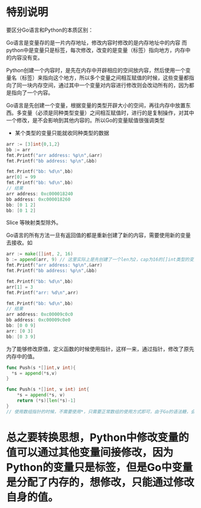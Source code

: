 # 特别说明

要区分Go语言和Python的本质区别：

Go语言是变量存的是一片内存地址，修改内容时修改的是内存地址中的内容
而python中是变量只是标签，每次修改，改变的是变量（标签）指向地方，内存中的内容没有变。

Python创建一个内容时，是先在内存中开辟相应的空间放内容，然后使用一个变量名（标签）来指向这个地方，所以多个变量之间相互赋值的时候，这些变量都指向了同一块内存空间，通过其中一个变量对内容进行修改则会改动所有的，因为都是指向了一个内容。

Go语言是先创建一个变量，根据变量的类型开辟大小的空间，再往内存中放置东西。多变量（必须是同种类型变量）之间相互赋值时，进行的是复制操作，对其中一个修改，是不会影响到其他内容的。所以Go的变量赋值很强调类型

+ 某个类型的变量只能就收同种类型的数据

  

```Go
arr := [3]int{0,1,2}
bb := arr
fmt.Printf("arr address: %p\n",&arr)
fmt.Printf("bb address: %p\n",&bb)

fmt.Printf("bb: %d\n",bb)
arr[0] = 99
fmt.Printf("bb: %d\n",bb)
// 结果
arr address: 0xc000018240
bb address: 0xc000018260
bb: [0 1 2]
bb: [0 1 2]
```

Slice 等映射类型除外。

Go语言的所有方法一旦有返回值的都是重新创建了新的内容，需要使用新的变量去接收。如

```Go
arr := make([]int, 2, 16)
b := append(arr, 9) // 这里实际上是先创建了一个len为2，cap为16的[]int类型的变量并开辟了内存空间，然后接收了append函数返回的内容,arr和b不是指向的同一个内容，但是由于arr为slice类型，对arr现有内容的改变影响到b
fmt.Printf("arr address: %p\n",&arr)
fmt.Printf("bb address: %p\n",&bb)

fmt.Printf("bb: %d\n",bb)
arr[1] = 3
fmt.Printf("arr: %d\n",arr)

fmt.Printf("bb: %d\n",bb)
// 结果
arr address: 0xc00009c0c0
bb address: 0xc00009c0e0
bb: [0 0 9]
arr: [0 3]
bb: [0 3 9]
```

为了能够修改原值，定义函数的时候使用指针，这样一来，通过指针，修改了原先内存中的值。

```Go
func Push(s *[]int,v int){
  *s = append(*s,v)
}
```

```Go
func Push(s *[]int, v int) int{
	*s = append(*s, v)
	return (*s)[len(*s)-1]
}
// 使用数组指针的时候，不需要使用*，只需要正常数组的使用方式即可，由于Go的语法糖，会自动转化为(*数组)。但是Slice不行。
```





# 总之要转换思想，Python中修改变量的值可以通过其他变量间接修改，因为Python的变量只是标签，但是Go中变量是分配了内存的，想修改，只能通过修改自身的值。

